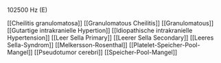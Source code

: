 102500 Hz (E)

[[Cheilitis granulomatosa]]
[[Granulomatous Cheilitis]]
[[Granulomatous]]
[[Gutartige intrakranielle Hypertion]]
[[Idiopathische intrakranielle Hypertension]]
[[Leer Sella Primary]]
[[Leerer Sella Secondary]]
[[Leeres Sella-Syndrom]]
[[Melkersson-Rosenthal]]
[[Platelet-Speicher-Pool-Mangel]]
[[Pseudotumor cerebri]]
[[Speicher-Pool-Mangel]]